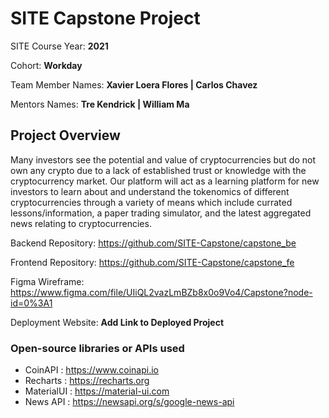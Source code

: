 # SITE Capstone Project

SITE Course Year: **2021**

Cohort: **Workday**

Team Member Names: **Xavier Loera Flores | Carlos Chavez**

Mentors Names: **Tre Kendrick | William Ma**

## Project Overview

Many investors see the potential and value of cryptocurrencies but do not own any crypto due to a lack of established trust or knowledge with the cryptocurrency market. Our platform will act as a learning platform for new investors to learn about and understand the tokenomics of different cryptocurrencies through a variety of means which include currated lessons/information, a paper trading simulator, and the latest aggregated news relating to cryptocurrencies.

Backend Repository:     https://github.com/SITE-Capstone/capstone_be

Frontend Repository:    https://github.com/SITE-Capstone/capstone_fe

Figma Wireframe:        https://www.figma.com/file/UIiQL2vazLmBZb8x0o9Vo4/Capstone?node-id=0%3A1   

Deployment Website: **Add Link to Deployed Project**

### Open-source libraries or APIs used

- CoinAPI     : https://www.coinapi.io
- Recharts    : https://recharts.org
- MaterialUI  : https://material-ui.com 
- News API    : https://newsapi.org/s/google-news-api
